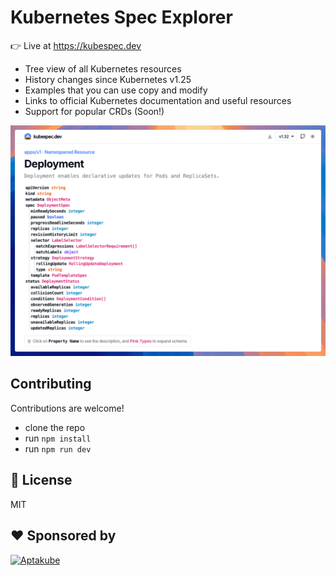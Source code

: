 # Kubernetes Spec Explorer

👉 Live at https://kubespec.dev

- Tree view of all Kubernetes resources
- History changes since Kubernetes v1.25
- Examples that you can use copy and modify
- Links to official Kubernetes documentation and useful resources
- Support for popular CRDs (Soon!)

![](./screenshot.png)

## Contributing

Contributions are welcome!

- clone the repo
- run `npm install`
- run `npm run dev`

## 📃 License

MIT

## ❤️ Sponsored by

<a href="https://aptakube.com">
    <img src="https://aptakube.com/og.png" alt="Aptakube">
</a>
